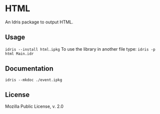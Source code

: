 HTML
============================

An Idris package to output HTML.

Usage
-----------------------------
```idris --install html.ipkg```
To use the library in another file type:
```idris -p html Main.idr```

Documentation
----------------------------
```idris --mkdoc ./event.ipkg```

License
----------------------------
Mozilla Public License, v. 2.0
